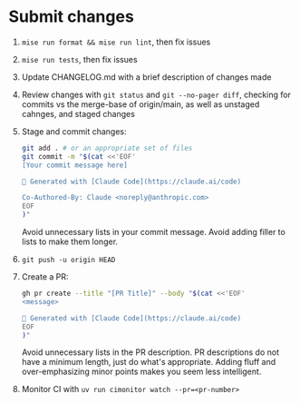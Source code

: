 # Submit changes

1. `mise run format && mise run lint`, then fix issues
2. `mise run tests`, then fix issues
3. Update CHANGELOG.md with a brief description of changes made
4. Review changes with `git status` and `git --no-pager diff`, checking for commits vs the merge-base of origin/main, as well as unstaged cahnges, and staged changes
5. Stage and commit changes:

   ```bash
   git add . # or an appropriate set of files
   git commit -m "$(cat <<'EOF'
   [Your commit message here]
   
   🤖 Generated with [Claude Code](https://claude.ai/code)
   
   Co-Authored-By: Claude <noreply@anthropic.com>
   EOF
   )"
   ```

   Avoid unnecessary lists in your commit message. Avoid adding filler to lists to make them longer.
6. `git push -u origin HEAD`
7. Create a PR:

   ```bash
   gh pr create --title "[PR Title]" --body "$(cat <<'EOF'
   <message>
   
   🤖 Generated with [Claude Code](https://claude.ai/code)
   EOF
   )"
   ```

   Avoid unnecessary lists in the PR description. PR descriptions do not have a minimum length, just do what's appropriate. Adding fluff and over-emphasizing minor points makes you seem less intelligent.
8. Monitor CI with `uv run cimonitor watch --pr=<pr-number>`
